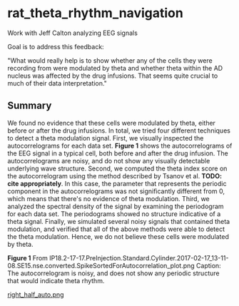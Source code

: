 # rat_theta_rhythm_navigation

Work with Jeff Calton analyzing EEG signals


Goal is to address this feedback:

"What would really help is to show whether any of the cells they were recording from were modulated by theta and whether theta within the AD nucleus was affected by the drug infusions.
That seems quite crucial to much of their data interpretation."

## Summary

We found no evidence that these cells were modulated by theta, either before or after the drug infusions.
In total, we tried four different techniques to detect a theta modulation signal.
First, we visually inspected the autocorrelograms for each data set.
__Figure 1__ shows the autocorrelograms of the EEG signal in a typical cell, both before and after the drug infusion.
The autocorrelograms are noisy, and do not show any visually detectable underlying wave structure.
Second, we computed the theta index score on the autocorrelogram using the method described by Tsanov et al. __TODO: cite appropriately__.
In this case, the parameter that represents the periodic component in the autocorrelograms was not significantly different from 0, which means that there's no evidence of theta modulation.
Third, we analyzed the spectral density of the signal by examining the periodogram for each data set.
The periodograms showed no structure indicative of a theta signal.
Finally, we simulated several noisy signals that contained theta modulation, and verified that all of the above methods were able to detect the theta modulation.
Hence, we do not believe these cells were modulated by theta.

__Figure 1__ From IP18.2-17-17.PreInjection.Standard.Cylinder.2017-02-17_13-11-08.SE15.nse.converted.SpikeSortedForAutocorrelation_plot.png
Caption: The autocorrelogram is noisy, and does not show any periodic structure that would indicate theta rhythm.

[right_half_auto.png]()
